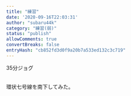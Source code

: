 ```yaml
---
title: "練習"
date: '2020-09-16T22:03:31'
author: "subaru44k"
category: "練習(弱)"
status: "publish"
allowComments: true
convertBreaks: false
entryHash: "cb852fd3d0f9a20b7a533ed132c3c719"
---
```

35分ジョグ<div><br></div><div>環状七号線を南下してみた。</div>
